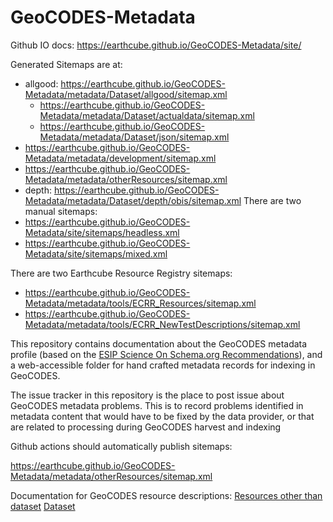 # GeoCODES-Metadata
Github IO docs: https://earthcube.github.io/GeoCODES-Metadata/site/ 

Generated Sitemaps are at:
* allgood: https://earthcube.github.io/GeoCODES-Metadata/metadata/Dataset/allgood/sitemap.xml
  * https://earthcube.github.io/GeoCODES-Metadata/metadata/Dataset/actualdata/sitemap.xml
  * https://earthcube.github.io/GeoCODES-Metadata/metadata/Dataset/json/sitemap.xml
* https://earthcube.github.io/GeoCODES-Metadata/metadata/development/sitemap.xml
* https://earthcube.github.io/GeoCODES-Metadata/metadata/otherResources/sitemap.xml
* depth: https://earthcube.github.io/GeoCODES-Metadata/metadata/Dataset/depth/obis/sitemap.xml
There are two manual sitemaps:
* https://earthcube.github.io/GeoCODES-Metadata/site/sitemaps/headless.xml
* https://earthcube.github.io/GeoCODES-Metadata/site/sitemaps/mixed.xml

There are two Earthcube Resource Registry sitemaps:
* https://earthcube.github.io/GeoCODES-Metadata/metadata/tools/ECRR_Resources/sitemap.xml
* https://earthcube.github.io/GeoCODES-Metadata/metadata/tools/ECRR_NewTestDescriptions/sitemap.xml


This repository contains documentation about the GeoCODES metadata profile (based on the [ESIP Science On Schema.org Recommendations](https://github.com/ESIPFed/science-on-schema.org/blob/master/guides/Dataset.md)), and a web-accessible folder for hand crafted metadata records for indexing in GeoCODES.

The issue tracker in this repository is the place to post issue about GeoCODES metadata problems. This is to record problems identified in metadata content that would have to be fixed by the data provider, or that are related to processing during GeoCODES harvest and indexing

Github actions should automatically publish sitemaps:

https://earthcube.github.io/GeoCODES-Metadata/metadata/otherResources/sitemap.xml

Documentation for GeoCODES resource descriptions:
    [Resources other than dataset](https://docs.google.com/document/d/1ZHfTVCSXLMYJMEXgzgSviwRw9wSHAGYc-RChcGu9fxA)
    [Dataset](https://docs.google.com/document/d/1z5Jo4STSBZ-zr8mmJA4G3hikm0IHBTIgTTPcbjQHbYs/edit?usp=sharing)
    

